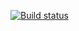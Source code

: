 [![Build status](https://ci.appveyor.com/api/projects/status/hg8afg7rcfs15ci3?svg=true)](https://ci.appveyor.com/project/Stanislav-Litvinov/aqa-1-2-2-ci-api)
